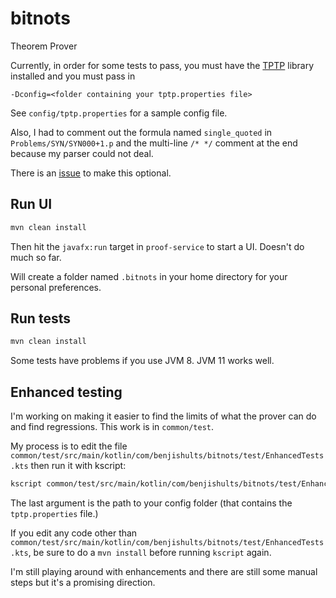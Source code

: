 # bitnots
Theorem Prover

Currently, in order for some tests to pass, you must have the [TPTP](http://www.cs.miami.edu/~tptp/) library installed
and you must pass in 

    -Dconfig=<folder containing your tptp.properties file>

See `config/tptp.properties` for a sample config file.

Also, I had to comment out the formula named `single_quoted` in `Problems/SYN/SYN000+1.p` and the multi-line `/* */`
comment at the end because my parser could not deal.

There is an [issue](https://github.com/benjishults/bitnots/issues/7) to make this optional.

## Run UI

```bash
mvn clean install
```

Then hit the `javafx:run` target in `proof-service` to start a UI.  Doesn't do much so far.

Will create a folder named `.bitnots` in your home directory for your personal preferences.

## Run tests

```bash
mvn clean install
```

Some tests have problems if you use JVM 8.  JVM 11 works well.

## Enhanced testing

I'm working on making it easier to find the limits of what the prover can do and find regressions.  This 
work is in `common/test`.

My process is to edit the file `common/test/src/main/kotlin/com/benjishults/bitnots/test/EnhancedTests.kts`
then run it with kscript:

```bash
kscript common/test/src/main/kotlin/com/benjishults/bitnots/test/EnhancedTests.kts /home/benji/repos/benjishults/bitnots/common/tptp-parser/src/main/resources
```

The last argument is the path to your config folder (that contains the `tptp.properties` file.) 

If you edit any code other than `common/test/src/main/kotlin/com/benjishults/bitnots/test/EnhancedTests.kts`,
be sure to do a `mvn install` before running `kscript` again.

I'm still playing around with enhancements and there are still some manual steps but it's a promising direction.
